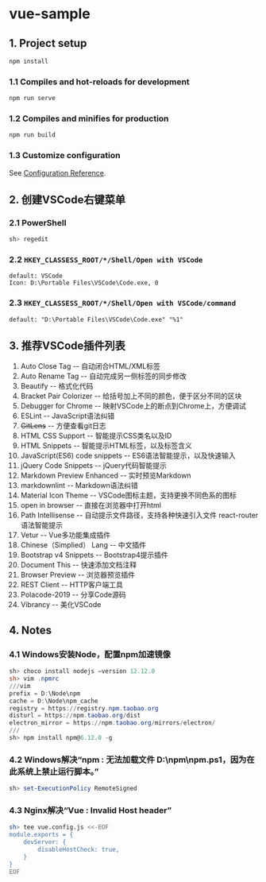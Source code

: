 # vue-sample

## 1. Project setup

```powershell
npm install
```

### 1.1 Compiles and hot-reloads for development

```powershell
npm run serve
```

### 1.2 Compiles and minifies for production

```powershell
npm run build
```

### 1.3 Customize configuration

See [Configuration Reference](https://cli.vuejs.org/config/).

## 2. 创建VSCode右键菜单

### 2.1 PowerShell

```powershell
sh> regedit
```

### 2.2 `HKEY_CLASSESS_ROOT/*/Shell/Open with VSCode`

```vim
default: VSCode
Icon: D:\Portable Files\VSCode\Code.exe, 0
```

### 2.3 `HKEY_CLASSESS_ROOT/*/Shell/Open with VSCode/command`

```vim
default: "D:\Portable Files\VSCode\Code.exe" "%1"
```

## 3. 推荐VSCode插件列表

1. Auto Close Tag  -- 自动闭合HTML/XML标签
2. Auto Rename Tag  -- 自动完成另一侧标签的同步修改
3. Beautify  -- 格式化代码
4. Bracket Pair Colorizer  -- 给括号加上不同的颜色，便于区分不同的区块
5. Debugger for Chrome  -- 映射VSCode上的断点到Chrome上，方便调试
6. ESLint  -- JavaScript语法纠错
7. ~~GitLens~~  -- 方便查看git日志
8. HTML CSS Support  -- 智能提示CSS类名以及ID
9. HTML Snippets  -- 智能提示HTML标签，以及标签含义
10. JavaScript(ES6) code snippets  -- ES6语法智能提示，以及快速输入
11. jQuery Code Snippets  -- jQuery代码智能提示
12. Markdown Preview Enhanced  -- 实时预览Markdown
13. markdownlint  -- Markdown语法纠错
14. Material Icon Theme  -- VSCode图标主题，支持更换不同色系的图标
15. open in browser  -- 直接在浏览器中打开html
16. Path Intellisense  -- 自动提示文件路径，支持各种快速引入文件
react-router语法智能提示
17. Vetur  -- Vue多功能集成插件
18. Chinese（Simplied） Lang  -- 中文插件
19. Bootstrap v4 Snippets  -- Bootstrap4提示插件
20. Document This  -- 快速添加文档注释
21. Browser Preview  -- 浏览器预览插件
22. REST Client  -- HTTP客户端工具
23. Polacode-2019  -- 分享Code源码
24. Vibrancy  -- 美化VSCode

## 4. Notes

### 4.1 Windows安装Node，配置npm加速镜像

```powershell
sh> choco install nodejs –version 12.12.0
sh> vim .npmrc
///vim
prefix = D:\Node\npm
cache = D:\Node\npm_cache
registry = https://registry.npm.taobao.org
disturl = https://npm.taobao.org/dist
electron_mirror = https://npm.taobao.org/mirrors/electron/
///
sh> npm install npm@6.12.0 -g
```

### 4.2 Windows解决“npm : 无法加载文件 D:\npm\npm.ps1，因为在此系统上禁止运行脚本。”

```powershell
sh> set-ExecutionPolicy RemoteSigned
```

### 4.3 Nginx解决“Vue : Invalid Host header”

```bash
sh> tee vue.config.js <<-EOF
module.exports = {
    devServer: {
        disableHostCheck: true,
    }
}
EOF
```
